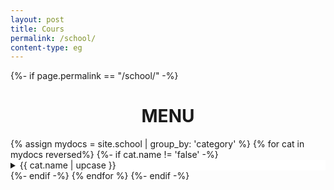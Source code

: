 ```yaml
---
layout: post
title: Cours
permalink: /school/
content-type: eg
---
```

<style>
summary {
	position: sticky;
	top: 0;
	background-color: white;
}
.container {
    padding-bottom: 20%;
}
.scroll-to-top {
    display: none
}
</style>
<main>
	{%- if page.permalink == "/school/" -%}
		<h1 style='text-align:center'> MENU </h1>
		{% assign mydocs = site.school | group_by: 'category' %}
		{% for cat in mydocs reversed%}
			{%- if cat.name != 'false' -%} 
				<details class="second">
					<summary>{{ cat.name | upcase }}</summary>
					<ul>
						{% assign items = cat.items | sort: 'date' | reverse %}
						{% for item in items %}
							<div class="feed-title-excerpt-block disable-select" data-url="{{site.url}}{{item.url}}">
								<a href="{{ item.url }}" style="text-decoration: none; color: #555555;">
									<ul style="padding-left: 20px; margin-top: 20px;" class="tags">
										<li style="padding: 0 5px; border-radius: 10px;" class="tag">{{item.date | date_to_string | capitalize }}</li>
									</ul>
									<p style="margin-top: 0px;" class="feed-title">{{ item.title }}</p>
									<p class="feed-excerpt">{{item.description
										}}</p>
								</a>
							</div>
						{% endfor %}
					</ul>
				</details>
			{%- endif -%}
		{% endfor %}
	{%- endif -%}
</main>
